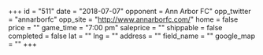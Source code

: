 +++
id = "511"
date = "2018-07-07"
opponent = Ann Arbor FC"
opp_twitter = "annarborfc"
opp_site = "http://www.annarborfc.com/"
home = false
price = ""
game_time = "7:00 pm"
saleprice = ""
shippable = false
completed = false
lat = ""
lng = ""
address = ""
field_name = ""
google_map = ""
+++
